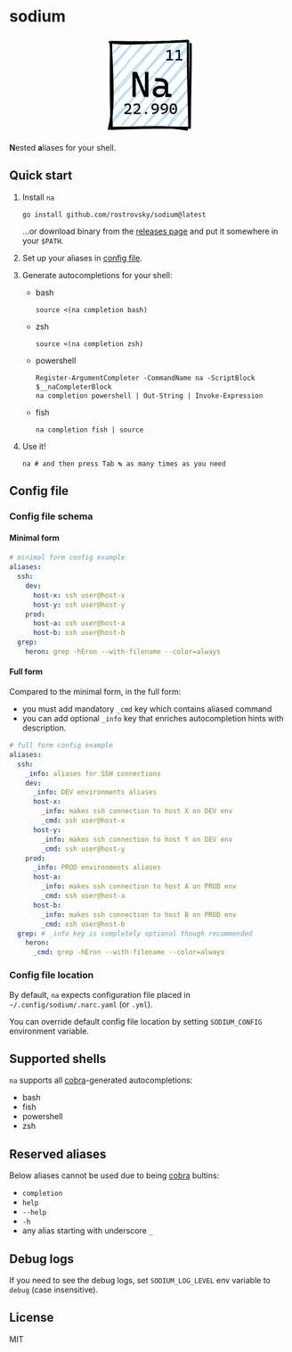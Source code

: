 # sodium

<p align="center">
    <img src="./na.png" alt="Sodium">
</p>

**N**ested **a**liases for your shell.

## Quick start

1. Install `na`

    ```shell
    go install github.com/rostrovsky/sodium@latest
    ```

    ...or download binary from the [releases page](./releases) and put it somewhere in your `$PATH`.

1. Set up your aliases in [config file](#config-file).
1. Generate autocompletions for your shell:

    * bash

        ```shell
        source <(na completion bash)
        ```

    * zsh

        ```shell
        source <(na completion zsh)
        ```

    * powershell

        ```shell
        Register-ArgumentCompleter -CommandName na -ScriptBlock $__naCompleterBlock
        na completion powershell | Out-String | Invoke-Expression
        ```

    * fish

        ```shell
        na completion fish | source
        ```

1. Use it!

    ```shell
    na # and then press Tab ↹ as many times as you need
    ```

## Config file

### Config file schema

#### Minimal form

```yaml
# minimal form config example
aliases:
  ssh:
    dev:
      host-x: ssh user@host-x
      host-y: ssh user@host-y
    prod:
      host-a: ssh user@host-a
      host-b: ssh user@host-b
  grep:
    heron: grep -hEron --with-filename --color=always
```

#### Full form

Compared to the minimal form, in the full form:

* you must add mandatory `_cmd` key which contains aliased command
* you can add optional `_info` key that enriches autocompletion hints with description.

```yaml
# full form config example
aliases:
  ssh:
    _info: aliases for SSH connections
    dev:
      _info: DEV environments aliases
      host-x:
        _info: makes ssh connection to host X on DEV env
        _cmd: ssh user@host-x
      host-y:
        _info: makes ssh connection to host Y on DEV env
        _cmd: ssh user@host-y
    prod:
      _info: PROD environments aliases
      host-a:
        _info: makes ssh connection to host A on PROD env
        _cmd: ssh user@host-a
      host-b:
        _info: makes ssh connection to host B on PROD env
        _cmd: ssh user@host-b
  grep: # _info key is completely optional though recommended
    heron:
      _cmd: grep -hEron --with-filename --color=always
```

### Config file location

By default, `na` expects configuration file placed in `~/.config/sodium/.narc.yaml` (or `.yml`).

You can override default config file location by setting `SODIUM_CONFIG` environment variable.

## Supported shells

`na` supports all [cobra](https://github.com/spf13/cobra)-generated autocompletions:

* bash
* fish
* powershell
* zsh

## Reserved aliases

Below aliases cannot be used due to being [cobra](https://github.com/spf13/cobra) bultins:

* `completion`
* `help`
* `--help`
* `-h`
* any alias starting with underscore `_`

## Debug logs

If you need to see the debug logs, set `SODIUM_LOG_LEVEL` env variable to `debug` (case insensitive).

## License

MIT
